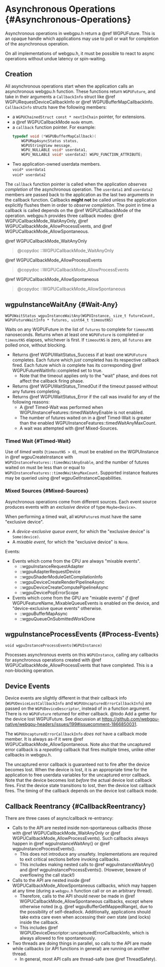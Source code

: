 # Asynchronous Operations {#Asynchronous-Operations}

Asynchronous operations in webgpu.h return a @ref WGPUFuture. This is an opaque handle which applications may use to poll or wait for completion of the asynchronous operation.

On all implementations of webgpu.h, it must be possible to react to async operations without undue latency or spin-waiting.

## Creation

All asynchronous operations start when the application calls an asynchronous webgpu.h function. These functions return `WGPUFuture`, and take in their arguments a `CallbackInfo` struct like @ref WGPURequestDeviceCallbackInfo or @ref WGPUBufferMapCallbackInfo. `CallbackInfo` structs have the following members:
 - a `WGPUChainedStruct const * nextInChain` pointer, for extensions.
 - a @ref WGPUCallbackMode `mode` enum.
 - a `callback` function pointer. For example:
   ```c
   typedef void (*WGPUBufferMapCallback)(
       WGPUMapAsyncStatus status,
       WGPUStringView message,
       WGPU_NULLABLE void* userdata1,
       WGPU_NULLABLE void* userdata2) WGPU_FUNCTION_ATTRIBUTE;
   ```
 - Two application-owned userdata members.<br>
   `void* userdata1`<br>
   `void* userdata2`

The `callback` function pointer is called when the application _observes completion_ of the asynchronous operation. The `userdata1` and `userdata2` members are passed back to the application as the last two arguments in the callback function. Callbacks **might not** be called unless the application explicitly flushes them in order to _observe completion_. The point in time a callback is called depends on the @ref WGPUCallbackMode of the operation. webgpu.h provides three callback modes: @ref WGPUCallbackMode_WaitAnyOnly, @ref WGPUCallbackMode_AllowProcessEvents, and @ref WGPUCallbackMode_AllowSpontaneous.

@ref WGPUCallbackMode_WaitAnyOnly

> @copydoc ::WGPUCallbackMode_WaitAnyOnly

@ref WGPUCallbackMode_AllowProcessEvents

> @copydoc ::WGPUCallbackMode_AllowProcessEvents

@ref WGPUCallbackMode_AllowSpontaneous

> @copydoc ::WGPUCallbackMode_AllowSpontaneous

## wgpuInstanceWaitAny {#Wait-Any}

`WGPUWaitStatus wgpuInstanceWaitAny(WGPUInstance, size_t futureCount, WGPUFutureWaitInfo * futures, uint64_t timeoutNS)`

Waits on any WGPUFuture in the list of `futures` to complete for `timeoutNS` nanoseconds. Returns when at least one `WGPUFuture` is completed or `timeoutNS` elapses, whichever is first. If `timeoutNS` is zero, all `futures` are polled once, without blocking.

- Returns @ref WGPUWaitStatus_Success if at least one `WGPUFuture` completes. Each future which _just_ completed has its respective callback fired. Each future which _is_ complete has its corresponding @ref WGPUFutureWaitInfo::completed set to true.
    - Note that the timeout applies only to the "wait" phase, and does not affect the callback firing phase.
- Returns @ref WGPUWaitStatus_TimedOut if the timeout passed without any futures completing.
- Returns @ref WGPUWaitStatus_Error if the call was invalid for any of the following reasons:
    - A @ref Timed-Wait was performed when WGPUInstanceFeatures::timedWaitAnyEnable is not enabled.
    - The number of futures waited on in a @ref Timed-Wait is greater than the enabled WGPUInstanceFeatures::timedWaitAnyMaxCount.
    - A wait was attempted with @ref Mixed-Sources.

### Timed Wait {#Timed-Wait}

Use of _timed waits_ (`timeoutNS > 0`), must be enabled on the WGPUInstance in @ref wgpuCreateInstance with `WGPUInstanceFeatures::timedWaitAnyEnable`, and the number of futures waited on must be less than or equal to `WGPUInstanceFeatures::timedWaitAnyMaxCount`. Supported instance features may be queried using @ref wgpuGetInstanceCapabilities.

### Mixed Sources {#Mixed-Sources}

Asynchronous operations come from different sources.
Each event source produces events with an _exclusive device_ of type `Maybe<Device>`.

When performing a timed wait, all `WGPUFuture`s must have the same "exclusive device".

- A _device-exclusive queue event_, for which the "exclusive device" is `Some(device)`.
- A _mixable event_, for which the "exclusive device" is `None`.

Events:

- Events which come from the CPU are always "mixable events".
    - ::wgpuInstanceRequestAdapter
    - ::wgpuAdapterRequestDevice
    - ::wgpuShaderModuleGetCompilationInfo
    - ::wgpuDeviceCreateRenderPipelineAsync
    - ::wgpuDeviceCreateComputePipelineAsync
    - ::wgpuDevicePopErrorScope
- Events which come from the GPU are "mixable events" *if* @ref WGPUFeatureName_MixableQueueEvents
  is enabled on the device, and "device-exclusive queue events" otherwise.
    - ::wgpuBufferMapAsync
    - ::wgpuQueueOnSubmittedWorkDone

## wgpuInstanceProcessEvents {#Process-Events}
`void wgpuInstanceProcessEvents(WGPUInstance)`

Processes asynchronous events on this `WGPUInstance`, calling any callbacks for asynchronous operations created with @ref WGPUCallbackMode_AllowProcessEvents that have completed. This is a non-blocking operation.

## Device Events

Device events are slightly different in that their callback info (`WGPUDeviceLostCallbackInfo` and `WGPUUncapturedErrorCallbackInfo`) are passed on the `WGPUDeviceDescriptor`, instead of in a function argument. There is no `WGPUFuture` returned for either callback.
@todo Add a getter for the device lost WGPUFuture. See discussion at https://github.com/webgpu-native/webgpu-headers/issues/199#issuecomment-1866850031.

The `WGPUUncapturedErrorCallbackInfo` _does not_ have a callback mode member. It is always as-if it were @ref WGPUCallbackMode_AllowSpontaneous. Note also that the uncaptured error callback is a _repeating_ callback that fires multiple times, unlike other callbacks in webgpu.h.

The uncaptured error callback is guaranteed not to fire after the device becomes lost. When the device is lost, it is an appropriate time for the application to free userdata variables for the uncaptured error callback. Note that the device becomes lost _before_ the actual device lost callback fires. First the device state transitions to lost, then the device lost callback fires. The timing of the callback depends on the device lost callback mode.

## Callback Reentrancy {#CallbackReentrancy}

There are three cases of async/callback re-entrancy:

- Calls to the API are nested inside non-spontaneous callbacks (those with @ref WGPUCallbackMode_WaitAnyOnly or @ref WGPUCallbackMode_AllowProcessEvents). Such callbacks always happen in @ref wgpuInstanceWaitAny() or @ref wgpuInstanceProcessEvents().
    - This does not introduce any unsafety. Implementations are required to exit critical sections before invoking callbacks.
    - This includes making nested calls to @ref wgpuInstanceWaitAny() and @ref wgpuInstanceProcessEvents(). (However, beware of overflowing the call stack!)
- Calls to the API are nested inside @ref WGPUCallbackMode_AllowSpontaneous callbacks, which may happen at any time (during a `webgpu.h` function call or on an arbitrary thread).
    - Therefore, calls to the API should never be made in @ref WGPUCallbackMode_AllowSpontaneous callbacks, except where otherwise noted (e.g. @ref wgpuBufferGetMappedRange), due to the possibility of self-deadlock.
      Additionally, applications should take extra care even when accessing their *own* state (and locks) inside the callback.
    - This includes @ref WGPUDeviceDescriptor::uncapturedErrorCallbackInfo, which is always allowed to fire spontaneously.
- Two threads are doing things in parallel, so calls to the API are made while callbacks (or API functions in general) are running on another thread.
    - In general, most API calls are thread-safe (see @ref ThreadSafety).
